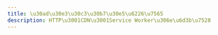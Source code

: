 ```yaml
---
title: \u30ad\u30e3\u30c3\u30b7\u30e5\u6226\u7565
description: HTTP\u3001CDN\u3001Service Worker\u306e\u6d3b\u7528
---
```


<script>
  import PreparingPage from '$lib/components/PreparingPage.svelte';
</script>

<PreparingPage />
